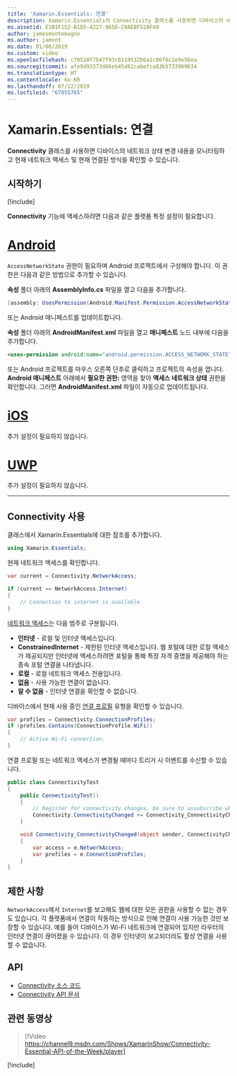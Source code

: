 ```yaml
---
title: 'Xamarin.Essentials: 연결'
description: Xamarin.Essentials의 Connectivity 클래스를 사용하면 디바이스의 네트워크 상태 변경 내용을 모니터링하고 현재 네트워크 액세스 및 현재 연결된 방식을 확인할 수 있습니다.
ms.assetid: E1B1F152-B1D5-4227-965E-C0AEBF528F49
author: jamesmontemagno
ms.author: jamont
ms.date: 01/08/2019
ms.custom: video
ms.openlocfilehash: c70510f7b47f93c6119532b6a1c06f6c2e9e56ea
ms.sourcegitcommit: afe9d93373d66eb45d82cabefca83b5733969634
ms.translationtype: HT
ms.contentlocale: ko-KR
ms.lasthandoff: 07/12/2019
ms.locfileid: "67855765"
---
```

# <a name="xamarinessentials-connectivity"></a>Xamarin.Essentials: 연결

**Connectivity** 클래스를 사용하면 디바이스의 네트워크 상태 변경 내용을 모니터링하고 현재 네트워크 액세스 및 현재 연결된 방식을 확인할 수 있습니다.

## <a name="get-started"></a>시작하기

[!include[](~/essentials/includes/get-started.md)]

**Connectivity** 기능에 액세스하려면 다음과 같은 플랫폼 특정 설정이 필요합니다.

# <a name="androidtabandroid"></a>[Android](#tab/android)

`AccessNetworkState` 권한이 필요하며 Android 프로젝트에서 구성해야 합니다. 이 권한은 다음과 같은 방법으로 추가할 수 있습니다.

**속성** 폴더 아래의 **AssemblyInfo.cs** 파일을 열고 다음을 추가합니다.

```csharp
[assembly: UsesPermission(Android.Manifest.Permission.AccessNetworkState)]
```

또는 Android 매니페스트를 업데이트합니다.

**속성** 폴더 아래의 **AndroidManifest.xml** 파일을 열고 **매니페스트** 노드 내부에 다음을 추가합니다.

```xml
<uses-permission android:name="android.permission.ACCESS_NETWORK_STATE" />
```

또는 Android 프로젝트를 마우스 오른쪽 단추로 클릭하고 프로젝트의 속성을 엽니다. **Android 매니페스트** 아래에서 **필요한 권한:** 영역을 찾아 **액세스 네트워크 상태** 권한을 확인합니다. 그러면 **AndroidManifest.xml** 파일이 자동으로 업데이트됩니다.

# <a name="iostabios"></a>[iOS](#tab/ios)

추가 설정이 필요하지 않습니다.

# <a name="uwptabuwp"></a>[UWP](#tab/uwp)

추가 설정이 필요하지 않습니다.

-----

## <a name="using-connectivity"></a>Connectivity 사용

클래스에서 Xamarin.Essentials에 대한 참조를 추가합니다.

```csharp
using Xamarin.Essentials;
```

현재 네트워크 액세스를 확인합니다.

```csharp
var current = Connectivity.NetworkAccess;

if (current == NetworkAccess.Internet)
{
    // Connection to internet is available
}
```

[네트워크 액세스](xref:Xamarin.Essentials.NetworkAccess)는 다음 범주로 구분됩니다.

* **인터넷** - 로컬 및 인터넷 액세스입니다.
* **ConstrainedInternet** - 제한된 인터넷 액세스입니다. 웹 포털에 대한 로컬 액세스가 제공되지만 인터넷에 액세스하려면 포털을 통해 특정 자격 증명을 제공해야 하는 종속 포털 연결을 나타냅니다.
* **로컬** - 로컬 네트워크 액세스 전용입니다.
* **없음** - 사용 가능한 연결이 없습니다.
* **알 수 없음** - 인터넷 연결을 확인할 수 없습니다.

디바이스에서 현재 사용 중인 [연결 프로필](xref:Xamarin.Essentials.ConnectionProfile) 유형을 확인할 수 있습니다.

```csharp
var profiles = Connectivity.ConnectionProfiles;
if (profiles.Contains(ConnectionProfile.WiFi))
{
    // Active Wi-Fi connection.
}
```

연결 프로필 또는 네트워크 액세스가 변경될 때마다 트리거 시 이벤트를 수신할 수 있습니다.

```csharp
public class ConnectivityTest
{
    public ConnectivityTest()
    {
        // Register for connectivity changes, be sure to unsubscribe when finished
        Connectivity.ConnectivityChanged += Connectivity_ConnectivityChanged;
    }

    void Connectivity_ConnectivityChanged(object sender, ConnectivityChangedEventArgs e)
    {
        var access = e.NetworkAccess;
        var profiles = e.ConnectionProfiles;
    }
}
```

## <a name="limitations"></a>제한 사항

`NetworkAccess`에서 `Internet`를 보고해도 웹에 대한 모든 권한을 사용할 수 없는 경우도 있습니다. 각 플랫폼에서 연결이 작동하는 방식으로 인해 연결이 사용 가능한 것만 보장할 수 있습니다. 예를 들어 디바이스가 Wi-Fi 네트워크에 연결되어 있지만 라우터의 인터넷 연결이 끊어졌을 수 있습니다. 이 경우 인터넷이 보고되더라도 활성 연결을 사용할 수 없습니다.

## <a name="api"></a>API

* [Connectivity 소스 코드](https://github.com/xamarin/Essentials/tree/master/Xamarin.Essentials/Connectivity)
* [Connectivity API 문서](xref:Xamarin.Essentials.Connectivity)

## <a name="related-video"></a>관련 동영상

> [!Video https://channel9.msdn.com/Shows/XamarinShow/Connectivity-Essential-API-of-the-Week/player]

[!include[](~/essentials/includes/xamarin-show-essentials.md)]

